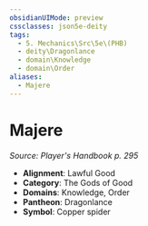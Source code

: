 ```yaml
---
obsidianUIMode: preview
cssclasses: json5e-deity
tags:
  - 5. Mechanics\Src\5e\(PHB)
  - deity\Dragonlance
  - domain\Knowledge
  - domain\Order
aliases:
  - Majere
---
```

# Majere
*Source: Player's Handbook p. 295* 

- **Alignment**: Lawful Good
- **Category**: The Gods of Good
- **Domains**: Knowledge, Order
- **Pantheon**: Dragonlance
- **Symbol**: Copper spider
